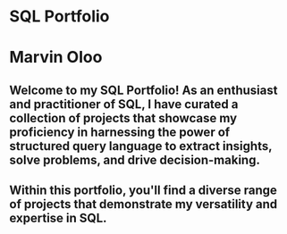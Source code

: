 # SQL Portfolio

# Marvin Oloo 

## Welcome to my SQL Portfolio! As an enthusiast and practitioner of SQL, I have curated a collection of projects that showcase my proficiency in harnessing the power of structured query language to extract insights, solve problems, and drive decision-making.

## Within this portfolio, you'll find a diverse range of projects that demonstrate my versatility and expertise in SQL.
